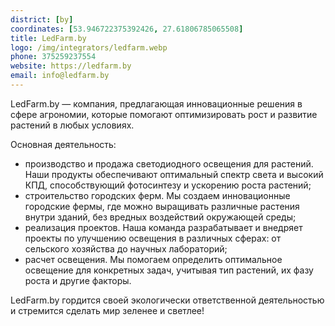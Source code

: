 ```yaml
---
district: [by]
coordinates: [53.946722375392426, 27.61806785065508]
title: LedFarm.by
logo: /img/integrators/ledfarm.webp
phone: 375259237554
website: https://ledfarm.by
email: info@ledfarm.by
---
```


LedFarm.by — компания, предлагающая инновационные решения в сфере агрономии, которые помогают оптимизировать рост и развитие растений в любых условиях.


Основная деятельность:

- производство и продажа светодиодного освещения для растений. Наши продукты обеспечивают оптимальный спектр света и высокий КПД, способствующий фотосинтезу и ускорению роста растений;
- строительство городских ферм. Мы создаем инновационные городские фермы, где можно выращивать различные растения внутри зданий, без вредных воздействий окружающей среды;
- реализация проектов. Наша команда разрабатывает и внедряет проекты по улучшению освещения в различных сферах: от сельского хозяйства до научных лабораторий;
- расчет освещения. Мы помогаем определить оптимальное освещение для конкретных задач, учитывая тип растений, их фазу роста и другие факторы.

LedFarm.by гордится своей экологически ответственной деятельностью и стремится сделать мир зеленее и светлее!
